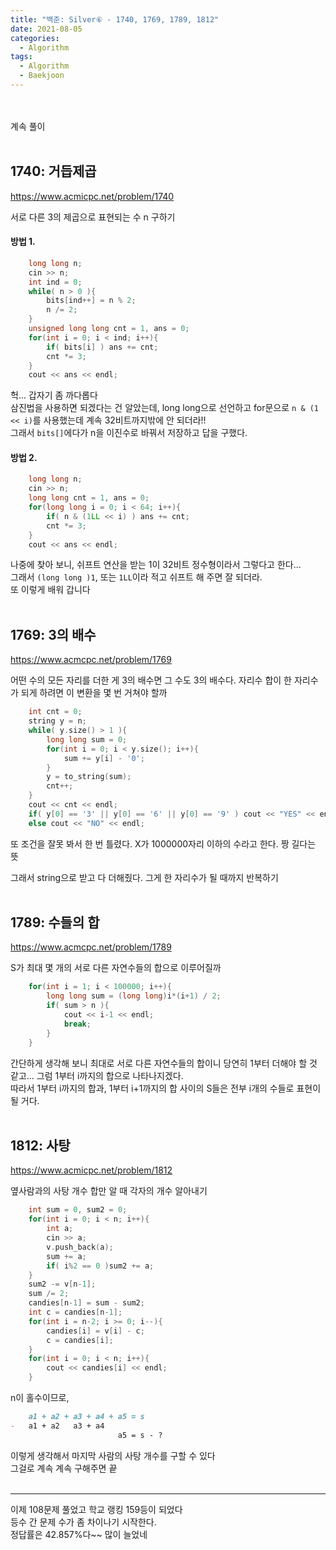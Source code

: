 ```yaml
---
title: "백준: Silver⑥ - 1740, 1769, 1789, 1812"
date: 2021-08-05
categories:
  - Algorithm
tags:
  - Algorithm
  - Baekjoon
---
```


<br></br>
계속 풀이
<br></br>

## 1740: 거듭제곱
https://www.acmicpc.net/problem/1740

서로 다른 3의 제곱으로 표현되는 수 n 구하기

#### 방법 1.
```cpp
    long long n;
    cin >> n;
    int ind = 0;
    while( n > 0 ){
        bits[ind++] = n % 2;
        n /= 2;
    }
    unsigned long long cnt = 1, ans = 0;
    for(int i = 0; i < ind; i++){
        if( bits[i] ) ans += cnt;
        cnt *= 3;
    }
    cout << ans << endl;
```
헉... 갑자기 좀 까다롭다  
삼진법을 사용하면 되겠다는 건 알았는데, long long으로 선언하고 for문으로 `n & (1 << i)`를 사용했는데 계속 32비트까지밖에 안 되더라!!  
그래서 `bits[]`에다가 n을 이진수로 바꿔서 저장하고 답을 구했다.

#### 방법 2.
```cpp
    long long n;
    cin >> n;
    long long cnt = 1, ans = 0;
    for(long long i = 0; i < 64; i++){
        if( n & (1LL << i) ) ans += cnt;
        cnt *= 3;
    }
    cout << ans << endl;
```
나중에 찾아 보니, 쉬프트 연산을 받는 1이 32비트 정수형이라서 그렇다고 한다...  
그래서 `(long long )1`, 또는 `1LL`이라 적고 쉬프트 해 주면 잘 되더라.  
또 이렇게 배워 갑니다
<br></br>

## 1769: 3의 배수
https://www.acmcpc.net/problem/1769

어떤 수의 모든 자리를 더한 게 3의 배수면 그 수도 3의 배수다. 자리수 합이 한 자리수가 되게 하려면 이 변환을 몇 번 거쳐야 할까

```cpp
    int cnt = 0;
    string y = n;
    while( y.size() > 1 ){
        long long sum = 0;
        for(int i = 0; i < y.size(); i++){
            sum += y[i] - '0';
        }
        y = to_string(sum);
        cnt++;
    }
    cout << cnt << endl;
    if( y[0] == '3' || y[0] == '6' || y[0] == '9' ) cout << "YES" << endl;
    else cout << "NO" << endl;
```
또 조건을 잘못 봐서 한 번 틀렸다. X가 1000000자리 이하의 수라고 한다. 짱 길다는 뜻

그래서 string으로 받고 다 더해줬다. 그게 한 자리수가 될 때까지 반복하기
<br></br>

## 1789: 수들의 합
https://www.acmcpc.net/problem/1789

S가 최대 몇 개의 서로 다른 자연수들의 합으로 이루어질까

```cpp
    for(int i = 1; i < 100000; i++){
        long long sum = (long long)i*(i+1) / 2;
        if( sum > n ){
            cout << i-1 << endl;
            break;
        }
    }
```
간단하게 생각해 보니 최대로 서로 다른 자연수들의 합이니 당연히 1부터 더해야 할 것 같고... 그럼 1부터 i까지의 합으로 나타나지겠다.  
따라서 1부터 i까지의 합과, 1부터 i+1까지의 합 사이의 S들은 전부 i개의 수들로 표현이 될 거다.
<br></br>

## 1812: 사탕
https://www.acmicpc.net/problem/1812

옆사람과의 사탕 개수 합만 알 때 각자의 개수 알아내기

```cpp
    int sum = 0, sum2 = 0;
    for(int i = 0; i < n; i++){
        int a;
        cin >> a;
        v.push_back(a);
        sum += a;
        if( i%2 == 0 )sum2 += a;
    }
    sum2 -= v[n-1];
    sum /= 2;
    candies[n-1] = sum - sum2;
    int c = candies[n-1];
    for(int i = n-2; i >= 0; i--){
        candies[i] = v[i] - c;
        c = candies[i];
    }
    for(int i = 0; i < n; i++){
        cout << candies[i] << endl;
    }
```
n이 홀수이므로,
```md
    a1 + a2 + a3 + a4 + a5 = s
-   a1 + a2   a3 + a4
                        a5 = s - ?
```
이렇게 생각해서 마지막 사람의 사탕 개수를 구할 수 있다  
그걸로 계속 계속 구해주면 끝
<br></br>

---
이제 108문제 풀었고 학교 랭킹 159등이 되었다  
등수 간 문제 수가 좀 차이나기 시작한다.  
정답률은 42.857%다~~ 많이 늘었네
<br></br>
